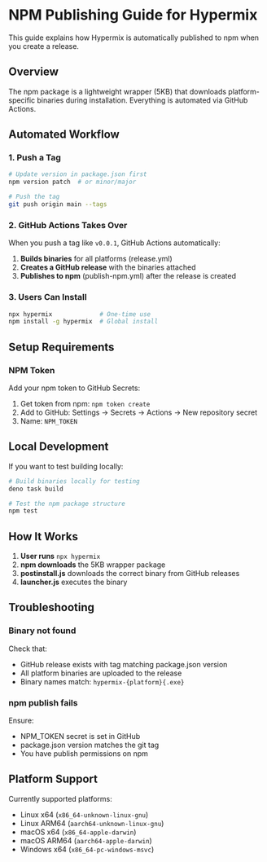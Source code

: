# NPM Publishing Guide for Hypermix

This guide explains how Hypermix is automatically published to npm when you create a release.

## Overview

The npm package is a lightweight wrapper (5KB) that downloads platform-specific binaries during installation. Everything is automated via GitHub Actions.

## Automated Workflow

### 1. Push a Tag

```bash
# Update version in package.json first
npm version patch  # or minor/major

# Push the tag
git push origin main --tags
```

### 2. GitHub Actions Takes Over

When you push a tag like `v0.0.1`, GitHub Actions automatically:

1. **Builds binaries** for all platforms (release.yml)
2. **Creates a GitHub release** with the binaries attached
3. **Publishes to npm** (publish-npm.yml) after the release is created

### 3. Users Can Install

```bash
npx hypermix             # One-time use
npm install -g hypermix  # Global install
```

## Setup Requirements

### NPM Token

Add your npm token to GitHub Secrets:

1. Get token from npm: `npm token create`
2. Add to GitHub: Settings → Secrets → Actions → New repository secret
3. Name: `NPM_TOKEN`

## Local Development

If you want to test building locally:

```bash
# Build binaries locally for testing
deno task build

# Test the npm package structure
npm test
```

## How It Works

1. **User runs** `npx hypermix`
2. **npm downloads** the 5KB wrapper package
3. **postinstall.js** downloads the correct binary from GitHub releases
4. **launcher.js** executes the binary

## Troubleshooting

### Binary not found

Check that:

- GitHub release exists with tag matching package.json version
- All platform binaries are uploaded to the release
- Binary names match: `hypermix-{platform}{.exe}`

### npm publish fails

Ensure:

- NPM_TOKEN secret is set in GitHub
- package.json version matches the git tag
- You have publish permissions on npm

## Platform Support

Currently supported platforms:

- Linux x64 (`x86_64-unknown-linux-gnu`)
- Linux ARM64 (`aarch64-unknown-linux-gnu`)
- macOS x64 (`x86_64-apple-darwin`)
- macOS ARM64 (`aarch64-apple-darwin`)
- Windows x64 (`x86_64-pc-windows-msvc`)

